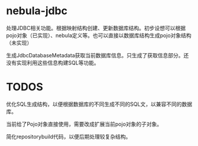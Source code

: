 # nebula-jdbc

处理JDBC相关功能。根据映射结构创建、更新数据库结构。初步设想可以根据 pojo对象（已实现）、nebula定义等。也可以直接以数据库结构生成pojo对象结构（未实现）

生成JdbcDatabaseMetadata获取当前数据库信息。只生成了获取信息部分。还没有实现利用这些信息构建SQL等功能。

# TODOS

优化SQL生成结构，以便根据数据库的不同生成不同的SQL文，以兼容不同的数据库。

当前给了Pojo对象直接使用，需要改成扩展当前pojo对象的子对象。

简化repositorybuild代码，以便后期处理较复杂结构。

